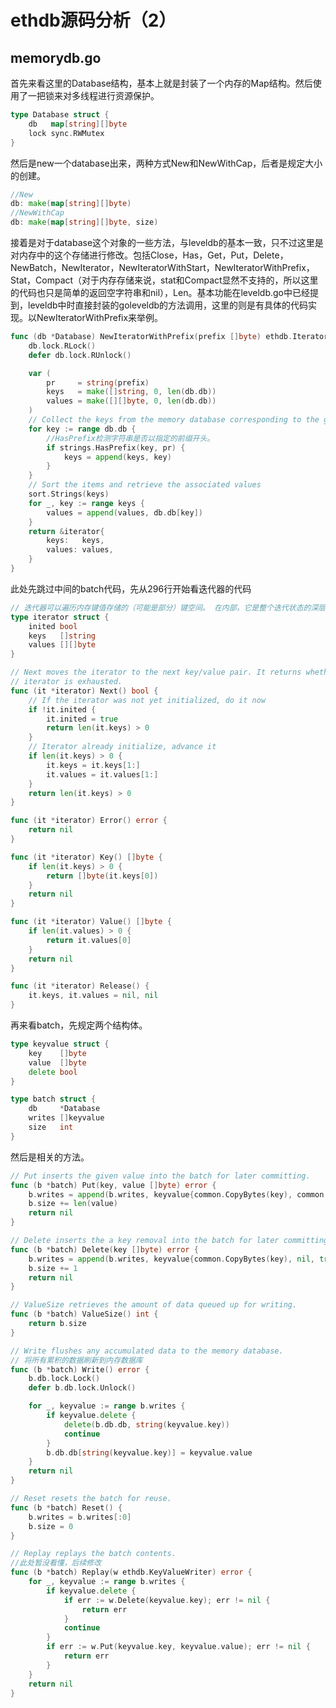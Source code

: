 # ethdb源码分析（2）

## memorydb.go

首先来看这里的Database结构，基本上就是封装了一个内存的Map结构。然后使用了一把锁来对多线程进行资源保护。

```go
type Database struct {   
    db   map[string][]byte   
    lock sync.RWMutex
}
```

然后是new一个database出来，两种方式New和NewWithCap，后者是规定大小的创建。

```go
//New
db: make(map[string][]byte)
//NewWithCap
db: make(map[string][]byte, size)
```

接着是对于database这个对象的一些方法，与leveldb的基本一致，只不过这里是对内存中的这个存储进行修改。包括Close，Has，Get，Put，Delete，NewBatch，NewIterator，NewIteratorWithStart，NewIteratorWithPrefix，Stat，Compact（对于内存存储来说，stat和Compact显然不支持的，所以这里的代码也只是简单的返回空字符串和nil），Len。基本功能在leveldb.go中已经提到，leveldb中时直接封装的goleveldb的方法调用，这里的则是有具体的代码实现。以NewIteratorWithPrefix来举例。

```go
func (db *Database) NewIteratorWithPrefix(prefix []byte) ethdb.Iterator {
	db.lock.RLock()
	defer db.lock.RUnlock()

	var (
		pr     = string(prefix)
		keys   = make([]string, 0, len(db.db))
		values = make([][]byte, 0, len(db.db))
	)
	// Collect the keys from the memory database corresponding to the given prefix
	for key := range db.db {
		//HasPrefix检测字符串是否以指定的前缀开头。
		if strings.HasPrefix(key, pr) {
			keys = append(keys, key)
		}
	}
	// Sort the items and retrieve the associated values
	sort.Strings(keys)
	for _, key := range keys {
		values = append(values, db.db[key])
	}
	return &iterator{
		keys:   keys,
		values: values,
	}
}
```

此处先跳过中间的batch代码，先从296行开始看迭代器的代码

```go
// 迭代器可以遍历内存键值存储的（可能是部分）键空间。 在内部，它是整个迭代状态的深层副本，按键排序。
type iterator struct {
	inited bool
	keys   []string
	values [][]byte
}

// Next moves the iterator to the next key/value pair. It returns whether the
// iterator is exhausted.
func (it *iterator) Next() bool {
	// If the iterator was not yet initialized, do it now
	if !it.inited {
		it.inited = true
		return len(it.keys) > 0
	}
	// Iterator already initialize, advance it
	if len(it.keys) > 0 {
		it.keys = it.keys[1:]
		it.values = it.values[1:]
	}
	return len(it.keys) > 0
}

func (it *iterator) Error() error {
	return nil
}

func (it *iterator) Key() []byte {
	if len(it.keys) > 0 {
		return []byte(it.keys[0])
	}
	return nil
}

func (it *iterator) Value() []byte {
	if len(it.values) > 0 {
		return it.values[0]
	}
	return nil
}

func (it *iterator) Release() {
	it.keys, it.values = nil, nil
}
```

再来看batch，先规定两个结构体。

```go
type keyvalue struct {
	key    []byte
	value  []byte
	delete bool
}

type batch struct {
	db     *Database
	writes []keyvalue
	size   int
}
```

然后是相关的方法。

```go
// Put inserts the given value into the batch for later committing.
func (b *batch) Put(key, value []byte) error {
	b.writes = append(b.writes, keyvalue{common.CopyBytes(key), common.CopyBytes(value), false})
	b.size += len(value)
	return nil
}

// Delete inserts the a key removal into the batch for later committing.
func (b *batch) Delete(key []byte) error {
	b.writes = append(b.writes, keyvalue{common.CopyBytes(key), nil, true})
	b.size += 1
	return nil
}

// ValueSize retrieves the amount of data queued up for writing.
func (b *batch) ValueSize() int {
	return b.size
}

// Write flushes any accumulated data to the memory database.
// 将所有累积的数据刷新到内存数据库
func (b *batch) Write() error {
	b.db.lock.Lock()
	defer b.db.lock.Unlock()

	for _, keyvalue := range b.writes {
		if keyvalue.delete {
			delete(b.db.db, string(keyvalue.key))
			continue
		}
		b.db.db[string(keyvalue.key)] = keyvalue.value
	}
	return nil
}

// Reset resets the batch for reuse.
func (b *batch) Reset() {
	b.writes = b.writes[:0]
	b.size = 0
}

// Replay replays the batch contents.
//此处暂没看懂，后续修改
func (b *batch) Replay(w ethdb.KeyValueWriter) error {
	for _, keyvalue := range b.writes {
		if keyvalue.delete {
			if err := w.Delete(keyvalue.key); err != nil {
				return err
			}
			continue
		}
		if err := w.Put(keyvalue.key, keyvalue.value); err != nil {
			return err
		}
	}
	return nil
}
```

